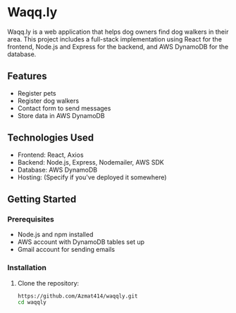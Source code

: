 # Waqq.ly

Waqq.ly is a web application that helps dog owners find dog walkers in their area. This project includes a full-stack implementation using React for the frontend, Node.js and Express for the backend, and AWS DynamoDB for the database.

## Features

- Register pets
- Register dog walkers
- Contact form to send messages
- Store data in AWS DynamoDB

## Technologies Used

- Frontend: React, Axios
- Backend: Node.js, Express, Nodemailer, AWS SDK
- Database: AWS DynamoDB
- Hosting: (Specify if you've deployed it somewhere)

## Getting Started

### Prerequisites

- Node.js and npm installed
- AWS account with DynamoDB tables set up
- Gmail account for sending emails

### Installation

1. Clone the repository:
   ```bash
   https://github.com/Azmat414/waqqly.git
   cd waqqly
